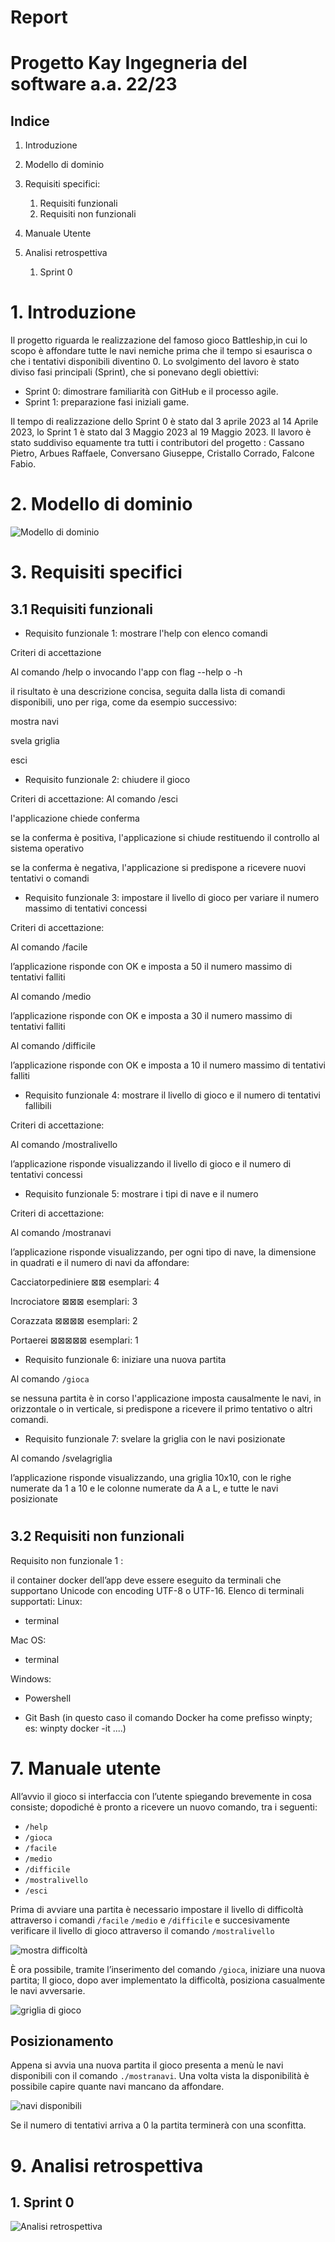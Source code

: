 # Report
# Progetto Kay Ingegneria del software a.a. 22/23
## Indice
1. Introduzione
2. Modello di dominio
3. Requisiti specifici:
   1. Requisiti funzionali
   2. Requisiti non funzionali

7. Manuale Utente
9. Analisi retrospettiva
   1. Sprint 0


# 1. Introduzione

Il progetto riguarda le realizzazione del famoso gioco Battleship,in cui lo scopo è affondare tutte le navi nemiche prima che il tempo si esaurisca o che i tentativi disponibili diventino 0. 
Lo svolgimento del lavoro è stato diviso fasi principali (Sprint), che si ponevano degli obiettivi:

- Sprint 0: dimostrare familiarità con GitHub e il processo agile.
- Sprint 1: preparazione fasi iniziali game.


Il tempo di realizzazione dello Sprint 0 è stato dal 3 aprile 2023 al 14 Aprile 2023, lo Sprint 1 è stato dal 3 Maggio 2023 al 19 Maggio 2023.
Il lavoro è stato suddiviso equamente tra tutti i contributori del progetto :
Cassano Pietro, Arbues Raffaele, Conversano Giuseppe, Cristallo Corrado, Falcone Fabio.

# 2. Modello di dominio
![Modello di dominio](./img/dominio.png)

# 3. Requisiti specifici
## 3.1 Requisiti funzionali

- Requisito funzionale 1:
 mostrare l'help con elenco comandi 

Criteri di accettazione 

Al comando /help o invocando l'app con flag --help o -h 

il risultato è una descrizione concisa, seguita dalla lista di comandi disponibili, uno per riga, come da esempio successivo: 

mostra navi	 

svela griglia 

esci 



- Requisito funzionale 2:
 chiudere il gioco 

Criteri di accettazione: 
Al comando /esci 

l'applicazione chiede conferma  

se la conferma è positiva, l'applicazione si chiude restituendo il controllo al sistema operativo 

se la conferma è negativa, l'applicazione si predispone a ricevere nuovi tentativi o comandi 

- Requisito funzionale 3:
 impostare il livello di gioco per variare il numero massimo di tentativi concessi 

Criteri di accettazione:

Al comando /facile  

l’applicazione risponde con OK e imposta a 50 il numero massimo di tentativi falliti 

 

Al comando /medio  

l’applicazione risponde con OK e imposta a 30 il numero massimo di tentativi falliti 

 

Al comando /difficile  

l’applicazione risponde con OK e imposta a 10 il numero massimo di tentativi falliti 

- Requisito funzionale 4:
 mostrare il livello di gioco e il numero di tentativi fallibili  

Criteri di accettazione: 

Al comando /mostralivello  

l’applicazione risponde visualizzando il livello di gioco e il numero di tentativi concessi 

- Requisito funzionale 5:
 mostrare i tipi di nave e il numero  

Criteri di accettazione: 

Al comando /mostranavi  

l’applicazione risponde visualizzando, per ogni tipo di nave, la dimensione in quadrati e il numero di navi da affondare: 

Cacciatorpediniere 	⊠⊠ 		esemplari: 4 

Incrociatore 		⊠⊠⊠ 		esemplari: 3  

Corazzata 		⊠⊠⊠⊠ 	esemplari: 2  

Portaerei  		⊠⊠⊠⊠⊠ 	esemplari: 1  

- Requisito funzionale 6:
iniziare una nuova partita 

 

Al comando `/gioca` 

se nessuna partita è in corso l'applicazione imposta causalmente le navi, in orizzontale o in verticale, si predispone a ricevere il primo tentativo o altri comandi. 

- Requisito funzionale 7:
 svelare la griglia con le navi posizionate 

 

Al comando /svelagriglia  

l’applicazione risponde visualizzando, una griglia 10x10, con le righe numerate da 1 a 10 e le colonne numerate da A a L, e tutte le navi posizionate   
#

## 3.2 Requisiti non funzionali
Requisito non funzionale 1 : 

il container docker dell’app deve essere eseguito da terminali che supportano Unicode con encoding UTF-8 o UTF-16.
Elenco di terminali supportati:
Linux:

- terminal

Mac OS:

- terminal

Windows:

- Powershell

- Git Bash (in questo caso il comando Docker ha come prefisso winpty; es: winpty docker -it ....)


# 7. Manuale utente
All’avvio il gioco si interfaccia con l’utente spiegando brevemente in cosa consiste; dopodiché è pronto a ricevere un nuovo comando, tra i seguenti:
- `/help`
- `/gioca`
- `/facile`
- `/medio`
- `/difficile`
- `/mostralivello`
- `/esci`

Prima di avviare una partita è necessario impostare il livello di difficoltà attraverso i comandi `/facile`
`/medio` e `/difficile` e succesivamente verificare il livello di gioco attraverso il comando
 `/mostralivello`

![mostra difficoltà](./img/mostradiff.png)

È ora possibile, tramite l’inserimento del comando `/gioca`, iniziare una nuova partita;
Il gioco, dopo aver implementato la difficoltà, posiziona casualmente le navi avversarie. 

![griglia di gioco](./img/gigliagioco.png)

## Posizionamento
Appena si avvia una nuova partita il gioco presenta a menù le navi disponibili con il comando `./mostranavi`.
Una volta vista la disponibilità è possibile capire quante navi mancano da affondare.

![navi disponibili](./img/navidisp.png)

Se il numero di tentativi arriva a 0 la partita terminerà con una sconfitta.




# 9. Analisi retrospettiva
## 1. Sprint 0
![Analisi retrospettiva](./img/analisiretro.png)
